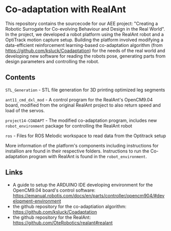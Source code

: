 # Co-adaptation with RealAnt

This repository contains the sourcecode for our AEE project: "Creating a Robotic Surrogate for Co-evolving Behaviour and Design in the Real World". In the project, we developed a robot platform using the RealAnt robot and a OptiTrack motion capture setup. Building the platform involved modifying a data-efficient reinforcement learning-based co-adaptation algorithm (from https://github.com/ksluck/Coadaptation) for the needs of the real world and developing new software for reading the robots pose, generating parts from design parameters and controlling the robot.  

## Contents

`STL_Generation` - STL file generation for 3D printing optimized leg segments

`ant11_cmd_dxl_mod` - A control program for the RealAnt's OpenCM9.04 board, modified from the original RealAnt project to also return speed and load of the servos. 

`project14-COADAPT` - The modified co-adaptation program, includes new `robot_environment` package for controlling the RealAnt robot

`ros` - Files for ROS Melodic workspace to read data from the Optitrack setup

More information of the platform's components including instructions for installion are found in their respective folders. Instructions to run the Co-adaptation program with RealAnt is found in the `robot_environment`.


## Links

- A guide to setup the ARDUINO IDE developing environment for the OpenCM9.04 board's control software: 
https://emanual.robotis.com/docs/en/parts/controller/opencm904/#development-environment
- the github repository for the co-adaptiation algorithm: https://github.com/ksluck/Coadaptation
- the github repository for the RealAnt: https://github.com/OteRobotics/realant#realant
